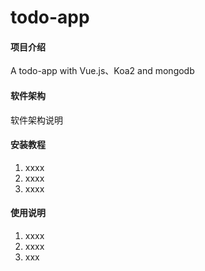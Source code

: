 # todo-app

#### 项目介绍
A todo-app with Vue.js、Koa2 and mongodb 

#### 软件架构
软件架构说明


#### 安装教程

1. xxxx
2. xxxx
3. xxxx

#### 使用说明

1. xxxx
2. xxxx
3. xxx
